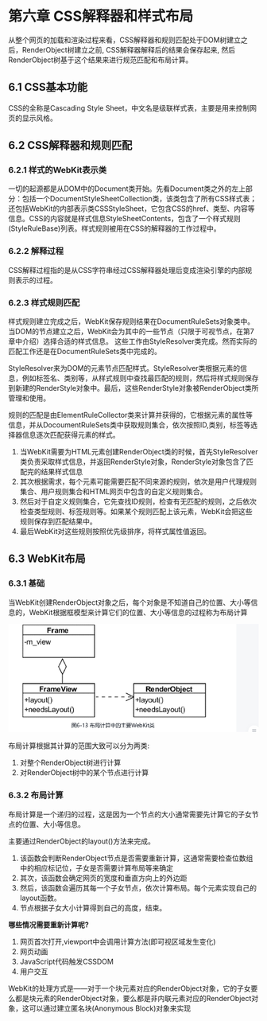 # 第六章 CSS解释器和样式布局

从整个网页的加载和渲染过程来看，CSS解释器和规则匹配处于DOM树建立之后，RenderObject树建立之前, CSS解释器解释后的结果会保存起来, 然后RenderObject树基于这个结果来进行规范匹配和布局计算。

## 6.1 CSS基本功能

CSS的全称是Cascading Style Sheet，中文名是级联样式表，主要是用来控制网页的显示风格。

## 6.2 CSS解释器和规则匹配

### 6.2.1 样式的WebKit表示类

一切的起源都是从DOM中的Document类开始。先看Document类之外的左上部分：包括一个DocumentStyleSheetCollection类，该类包含了所有CSS样式表；还包括WebKit的内部表示类CSSStyleSheet，它包含CSS的href、类型、内容等信息。CSS的内容就是样式信息StyleSheetContents，包含了一个样式规则(StyleRuleBase)列表。样式规则被用在CSS的解释器的工作过程中。

### 6.2.2 解释过程

CSS解释过程指的是从CSS字符串经过CSS解释器处理后变成渲染引擎的内部规则表示的过程。

### 6.2.3 样式规则匹配

样式规则建立完成之后，WebKit保存规则结果在DocumentRuleSets对象类中。当DOM的节点建立之后，WebKit会为其中的一些节点（只限于可视节点，在第7章中介绍）选择合适的样式信息。
这些工作由StyleResolver类完成。然而实际的匹配工作还是在DocumentRuleSets类中完成的。

StyleResolver来为DOM的元素节点匹配样式。StyleResolver类根据元素的信息，例如标签名、类别等，从样式规则中查找最匹配的规则，然后将样式规则保存到新建的RenderStyle对象中。最后，这些RenderStyle对象被RenderObject类所管理和使用。

规则的匹配是由ElementRuleCollector类来计算并获得的，它根据元素的属性等信息，并从DocoumentRuleSets类中获取规则集合，依次按照ID,类别，标签等选择器信息逐次匹配获得元素的样式。

1. 当WebKit需要为HTML元素创建RenderObject类的时候，首先StyleResolver类负责采取样式信息，并返回RenderStyle对象，RenderStyle对象包含了匹配完的结果样式信息
2. 其次根据需求，每个元素可能需要匹配不同来源的规则，依次是用户代理规则集合、用户规则集合和HTML网页中包含的自定义规则集合。
3. 然后对于自定义规则集合，它先查找ID规则，检查有无匹配的规则，之后依次检查类型规则、标签规则等。如果某个规则匹配上该元素，WebKit会把这些规则保存到匹配结果中。
4. 最后WebKit对这些规则按照优先级排序，将样式属性值返回。

## 6.3 WebKit布局

### 6.3.1 基础

当WebKit创建RenderObject对象之后，每个对象是不知道自己的位置、大小等信息的，WebKit根据框模型来计算它们的位置、大小等信息的过程称为布局计算

![alt text](image.png)

布局计算根据其计算的范围大致可以分为两类:
1. 对整个RenderObject树进行计算
2. 对RenderObject树中的某个节点进行计算

### 6.3.2 布局计算

布局计算是一个递归的过程，这是因为一个节点的大小通常需要先计算它的子女节点的位置、大小等信息。

主要通过RenderObject的layout()方法来完成。

1. 该函数会判断RenderObject节点是否需要重新计算，这通常需要检查位数组中的相应标记位，子女是否需要计算布局等来确定
2. 其次，该函数会确定网页的宽度和垂直方向上的外边距
3. 然后，该函数会遍历其每一个子女节点，依次计算布局。每个元素实现自己的layout函数。
4. 节点根据子女大小计算得到自己的高度，结束。

**哪些情况需要重新计算呢?**

1. 网页首次打开,viewport中会调用计算方法(即可视区域发生变化)
2. 网页动画
3. JavaScript代码触发CSSDOM
4. 用户交互

WebKit的处理方式是——对于一个块元素对应的RenderObject对象，它的子女要么都是块元素的RenderObject对象，要么都是非内联元素对应的RenderObject对象，这可以通过建立匿名块(Anonymous Block)对象来实现

